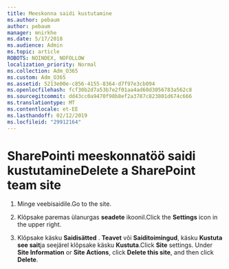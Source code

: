 ```yaml
---
title: Meeskonna saidi kustutamine
ms.author: pebaum
author: pebaum
manager: mnirkhe
ms.date: 5/17/2018
ms.audience: Admin
ms.topic: article
ROBOTS: NOINDEX, NOFOLLOW
localization_priority: Normal
ms.collection: Adm_O365
ms.custom: Adm_O365
ms.assetid: 5213e00e-c856-4155-8364-d7f97e3cb094
ms.openlocfilehash: fcf30b2d7a53b7e2f01aa4ad60d3056783a562c8
ms.sourcegitcommit: dd43cc0a9470f98b8ef2a3787c823801d674c666
ms.translationtype: MT
ms.contentlocale: et-EE
ms.lasthandoff: 02/12/2019
ms.locfileid: "29912164"
---
```

# <a name="delete-a-sharepoint-team-site"></a><span data-ttu-id="08757-102">SharePointi meeskonnatöö saidi kustutamine</span><span class="sxs-lookup"><span data-stu-id="08757-102">Delete a SharePoint team site</span></span>

1. <span data-ttu-id="08757-103">Minge veebisaidile.</span><span class="sxs-lookup"><span data-stu-id="08757-103">Go to the site.</span></span>
    
2. <span data-ttu-id="08757-104">Klõpsake paremas ülanurgas **seadete** ikoonil.</span><span class="sxs-lookup"><span data-stu-id="08757-104">Click the **Settings** icon in the upper right.</span></span> 
    
3. <span data-ttu-id="08757-p101">Klõpsake käsku **Saidisätted** . **Teavet** või **Saiditoimingud**, käsku **Kustuta see sait**ja seejärel klõpsake käsku **Kustuta**.</span><span class="sxs-lookup"><span data-stu-id="08757-p101">Click **Site** settings. Under **Site Information** or **Site Actions**, click **Delete this site**, and then click **Delete**.</span></span>
    

